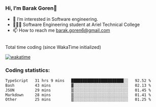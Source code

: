 ###  Hi, I’m Barak Goren👋
- 👀 I’m interested in Software engineering.
- 👨🏼‍🎓 Software Engineering student at Ariel Technical College
- 📫 How to reach me barak.goren6@gmail.com
##
Total time coding (since WakaTime initialized)

[![wakatime](https://wakatime.com/badge/user/5cc5ec80-a806-4ca2-a704-db29274e48cd.svg)](https://wakatime.com/@5cc5ec80-a806-4ca2-a704-db29274e48cd)

   
### Coding statistics:

<!--START_SECTION:waka-->

```txt
TypeScript   31 hrs 9 mins   ███████████████████████░░   92.52 %
Bash         43 mins         ▓░░░░░░░░░░░░░░░░░░░░░░░░   02.13 %
JSON         29 mins         ▒░░░░░░░░░░░░░░░░░░░░░░░░   01.45 %
Markdown     28 mins         ▒░░░░░░░░░░░░░░░░░░░░░░░░   01.41 %
Other        25 mins         ▒░░░░░░░░░░░░░░░░░░░░░░░░   01.25 %
```

<!--END_SECTION:waka-->

<!---
barakgoren/barakgoren is a ✨ special ✨ repository because its `README.md` (this file) appears on your GitHub profile.
You can click the Preview link to take a look at your changes.
--->
